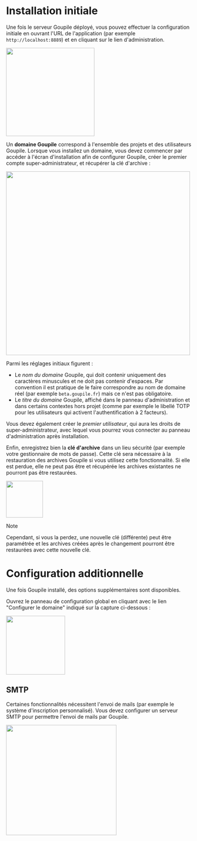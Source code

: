 # Installation initiale

Une fois le serveur Goupile déployé, vous pouvez effectuer la configuration initiale en ouvrant l'URL de l'application (par exemple `http://localhost:8889`) et en cliquant sur le lien d'administration.

<div class="screenshot"><img src="{{ ASSET static/help/admin/root.webp }}" height="240" alt=""/></div>

Un **domaine Goupile** correspond à l'ensemble des projets et des utilisateurs Goupile. Lorsque vous installez un domaine, vous devez commencer par accéder à l'écran d'installation afin de configurer Goupile, créer le premier compte super-administrateur, et récupérer la clé d'archive :

<div class="screenshot"><img src="{{ ASSET static/help/admin/install.webp }}" height="500" alt=""/></div>

Parmi les réglages initiaux figurent :

- Le *nom du domaine* Goupile, qui doit contenir uniquement des caractères minuscules et ne doit pas contenir d'espaces. Par convention il est pratique de le faire correspondre au nom de domaine réel (par exemple `beta.goupile.fr`) mais ce n'est pas obligatoire.
- Le *titre du domaine* Goupile, affiché dans le panneau d'administration et dans certains contextes hors projet (comme par exemple le libellé TOTP pour les utilisateurs qui activent l'authentification à 2 facteurs).

Vous devez également créer le *premier utilisateur*, qui aura les droits de super-administrateur, avec lequel vous pourrez vous connecter au panneau d'administration après installation.

Enfin, enregistrez bien la **clé d'archive** dans un lieu sécurité (par exemple votre gestionnaire de mots de passe). Cette clé sera nécessaire à la restauration des archives Goupile si vous utilisez cette fonctionnalité. Si elle est perdue, elle ne peut pas être et récupérée les archives existantes ne pourront pas être restaurées.

<div class="screenshot"><img src="{{ ASSET static/help/admin/key.webp }}" height="100" alt=""/></div>

> [!NOTE]
> Cependant, si vous la perdez, une nouvelle clé (différente) peut être paramétrée et les archives créées après le changement pourront être restaurées avec cette nouvelle clé.

# Configuration additionnelle

Une fois Goupile installé, des options supplémentaires sont disponibles.

Ouvrez le panneau de configuration global en cliquant avec le lien "Configurer le domaine" indiqué sur la capture ci-dessous :

<div class="screenshot"><img src="{{ ASSET static/help/admin/config.webp }}" height="160" alt=""/></div>

## SMTP

Certaines fonctionnalités nécessitent l'envoi de mails (par exemple le système d'inscription personnalisé). Vous devez configurer un serveur SMTP pour permettre l'envoi de mails par Goupile.

<div class="screenshot"><img src="{{ ASSET static/help/admin/smtp.webp }}" height="300" alt=""/></div>
